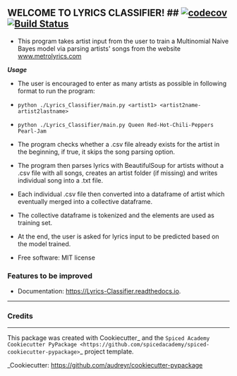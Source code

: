## **WELCOME TO LYRICS CLASSIFIER!** ## [![codecov](https://codecov.io/gh/iremnasir/Lyrics_Classifier/branch/master/graph/badge.svg)](https://codecov.io/gh/iremnasir/Lyrics_Classifier) [![Build Status](https://travis-ci.com/iremnasir/Lyrics_Classifier.svg?branch=master)](https://travis-ci.com/iremnasir/Lyrics_Classifier)

- This program takes artist input from the user to train a Multinomial Naive Bayes model via parsing artists' songs from the website www.metrolyrics.com

***Usage***

- The user is encouraged to enter as many artists as possible in following format to run the program:

* `python ./Lyrics_Classifier/main.py <artist1> <artist2name-artist2lastname>`

* `python ./Lyrics_Classifier/main.py Queen Red-Hot-Chili-Peppers Pearl-Jam`


- The program checks whether a .csv file already exists for the artist in the beginning, if true, it skips the song parsing option.

- The program then parses lyrics with BeautifulSoup for artists without a .csv file with all songs, creates an artist folder (if missing) and writes individual song into a .txt file.

- Each individual .csv file then converted into a dataframe of artist which eventually merged into a collective dataframe.

- The collective dataframe is tokenized and the elements are used as training set.

- At the end, the user is asked for lyrics input to be predicted based on the model trained.

* Free software: MIT license



### Features to be improved ###

- Documentation: https://Lyrics-Classifier.readthedocs.io.
--------


### Credits ###
-------

This package was created with Cookiecutter_ and the
`Spiced Academy Cookiecutter PyPackage <https://github.com/spicedacademy/spiced-cookiecutter-pypackage>`_ project template.

_Cookiecutter: https://github.com/audreyr/cookiecutter-pypackage
